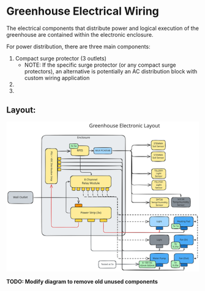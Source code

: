 # Greenhouse Electrical Wiring

The electrical components that distribute power and logical execution of the greenhouse are contained within the electronic enclosure.

For power distribution, there are three main components:
1. Compact surge protector (3 outlets)
    * NOTE: If the specific surge protector (or any compact surge protectors), an alternative is potentially an AC distribution block with custom wiring application
2. 
3.

## Layout:

![General structure of the greenhouse's electrical components and how they're connected together](./images/greenhouse_diagram.svg)

**TODO: Modify diagram to remove old unused components**